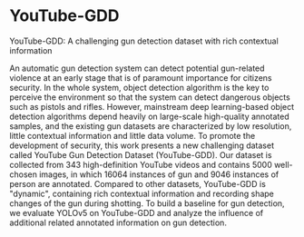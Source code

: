 # YouTube-GDD
YouTube-GDD: A challenging gun detection dataset with rich contextual information

An automatic gun detection system can detect potential gun-related violence at an early stage that is of paramount importance for citizens security. In the whole system, object detection algorithm is the key to perceive the environment so that the system can detect dangerous objects such as pistols and rifles. However, mainstream deep learning-based object detection algorithms depend heavily on large-scale high-quality annotated samples, and the existing gun datasets are characterized by low resolution, little contextual information and little data volume. To promote the development of security, this work presents a new challenging dataset called YouTube Gun Detection Dataset (YouTube-GDD). Our dataset is collected from 343 high-definition YouTube videos and contains 5000 well-chosen images, in which 16064 instances of gun and 9046 instances of person are annotated. Compared to other datasets, YouTube-GDD is "dynamic", containing rich contextual information and recording shape changes of the gun during shotting. To build a baseline for gun detection, we evaluate YOLOv5 on YouTube-GDD and analyze the influence of additional related annotated information on gun detection.
